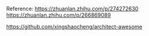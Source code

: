 Reference: 
https://zhuanlan.zhihu.com/p/274272630
https://zhuanlan.zhihu.com/p/266869089

https://github.com/xingshaocheng/architect-awesome